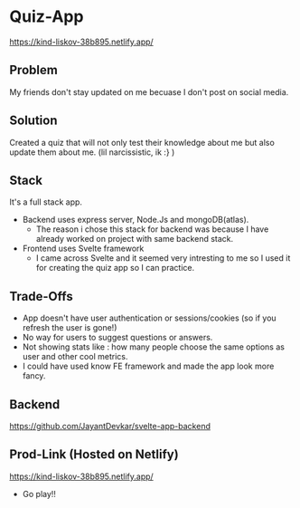 # Quiz-App
https://kind-liskov-38b895.netlify.app/ 

## Problem
My friends don't stay updated on me becuase I don't post on social media.

## Solution
Created a quiz that will not only test their knowledge about me but also update them about me. (lil narcissistic, ik :} ) 

## Stack 
It's a full stack app. 
- Backend uses express server, Node.Js and mongoDB(atlas).
  - The reason i chose this stack for backend was because I have already worked on project with same backend stack.
- Frontend uses Svelte framework 
  - I came across Svelte and it seemed very intresting to me so I used it for creating the quiz app so I can practice.
 
## Trade-Offs
- App doesn't have user authentication or sessions/cookies (so if you refresh the user is gone!)
- No way for users to suggest questions or answers.
- Not showing stats like : how many people choose the same options as user and other cool metrics.
- I could have used know FE framework and made the app look more fancy.

## Backend 
https://github.com/JayantDevkar/svelte-app-backend

## Prod-Link (Hosted on Netlify)
https://kind-liskov-38b895.netlify.app/ 
- Go play!!
